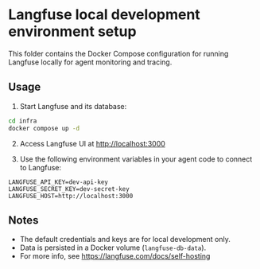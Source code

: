 # Langfuse local development environment setup

This folder contains the Docker Compose configuration for running Langfuse locally for agent monitoring and tracing.

## Usage

1. Start Langfuse and its database:

```bash
cd infra
docker compose up -d
```

2. Access Langfuse UI at [http://localhost:3000](http://localhost:3000)

3. Use the following environment variables in your agent code to connect to Langfuse:

```
LANGFUSE_API_KEY=dev-api-key
LANGFUSE_SECRET_KEY=dev-secret-key
LANGFUSE_HOST=http://localhost:3000
```

## Notes
- The default credentials and keys are for local development only.
- Data is persisted in a Docker volume (`langfuse-db-data`).
- For more info, see https://langfuse.com/docs/self-hosting
